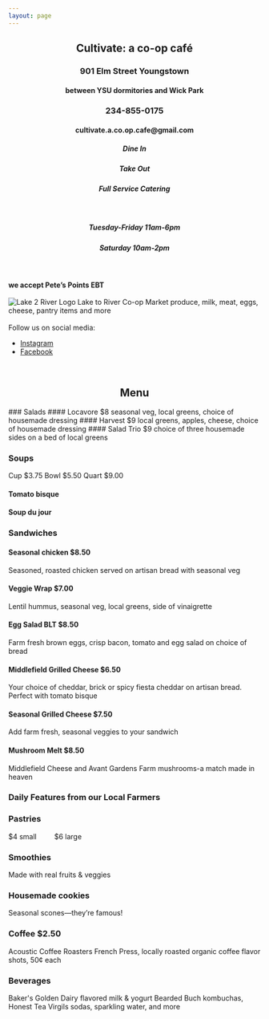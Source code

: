 ```yaml
---
layout: page
---
```



<h2 align="center">Cultivate: a co-op café</h2>
<h3 align = "center">901 Elm Street Youngstown</h3>
<h4 align = "center"> between YSU dormitories and Wick Park</h4>
<h3 align = "center">234-855-0175</h3>
<h4 align = "center">cultivate.a.co.op.cafe@gmail.com</h4>
<h5 align = "center">Dine In</h5>
<h5 align = "center">Take Out</h5>
<h5 align = "center">Full Service Catering</h5>
<br>
<h5 align = "center">Tuesday-Friday 11am-6pm</h5>
<h5 align = "center">Saturday 10am-2pm </h5>
<br>
<br>
<strong>we accept
  Pete’s Points
  EBT</strong>
<br>
<br>
<img src="{{ "assets/img/L2Rlogo.jpg" | relative_url }}" alt="Lake 2 River Logo" max-width:20%>
Lake to River Co-op Market
produce, milk, meat, eggs, cheese, pantry items and more
<br>
<br>
Follow us on social media:
<br>

<ul>
<li>
<a href="https://www.instagram.com/{{ site.instagram_username }}">
  <i class="fa fa-instagram"></i> Instagram
  </a>
</li>
<li>
    <a href="https://www.facebook.com/{{ site.facebook_username }}">
      <i class="fa fa-facebook"></i> Facebook
      </a>
</li>
</ul>
<br>
<h2 align="center">Menu</h2>
### Salads
#### Locavore $8
 seasonal veg, local greens, choice of housemade dressing
#### Harvest $9
 local greens, apples, cheese, choice of housemade dressing
#### Salad Trio $9
 choice of three housemade sides on a bed of local greens

### Soups
Cup $3.75		Bowl $5.50       Quart $9.00
#### Tomato bisque   
#### Soup du jour

### Sandwiches
#### Seasonal chicken $8.50
  Seasoned, roasted chicken served on artisan bread with seasonal veg
#### Veggie Wrap $7.00
  Lentil hummus, seasonal veg, local greens, side of vinaigrette
#### Egg Salad BLT $8.50
  Farm fresh brown eggs, crisp bacon, tomato and egg salad on choice of bread
#### Middlefield Grilled Cheese $6.50
  Your choice of cheddar, brick or spicy fiesta cheddar on artisan bread. Perfect with tomato bisque
#### Seasonal Grilled Cheese $7.50
  Add farm fresh, seasonal veggies to your sandwich
#### Mushroom Melt $8.50
  Middlefield Cheese and Avant Gardens Farm mushrooms-a match made in heaven

### Daily Features from our Local Farmers

### Pastries
  $4 small	&nbsp; &nbsp; &nbsp; &nbsp; $6 large

### Smoothies
  Made with real fruits & veggies

### Housemade cookies			
  Seasonal scones—they’re famous!             

### Coffee $2.50
  Acoustic Coffee Roasters French Press, locally roasted organic coffee
  flavor shots, 50¢ each

### Beverages
  Baker's Golden Dairy flavored milk & yogurt
  Bearded Buch kombuchas, Honest Tea
  Virgils sodas, sparkling water, and more

<!-- Cultivate is a fast-casual restaurant located in the near
north campus district just a few blocks from YSU and steps south of historic
Wick Park. The coolest thing about Cultivate is right there in its
name -- Cultivate: a co-op cafe! Cultivate is owned and managed
cooperatively -- that means the farmers and food makers who supply the products
are the actual owners of the Cafe and share jointly in its management, risks and
rewards. Employees have ownership share in it as well. So we're cultivating
growth for our members-the farmers and food makers (cheese, hot sauce, etc.),
we're cultivating a revitalization of our neighborhood, and we're cultivating
(we hope!) the desire and opportunity for students, local people, downtown folks
to support and choose healthier, locally sourced food. -->
